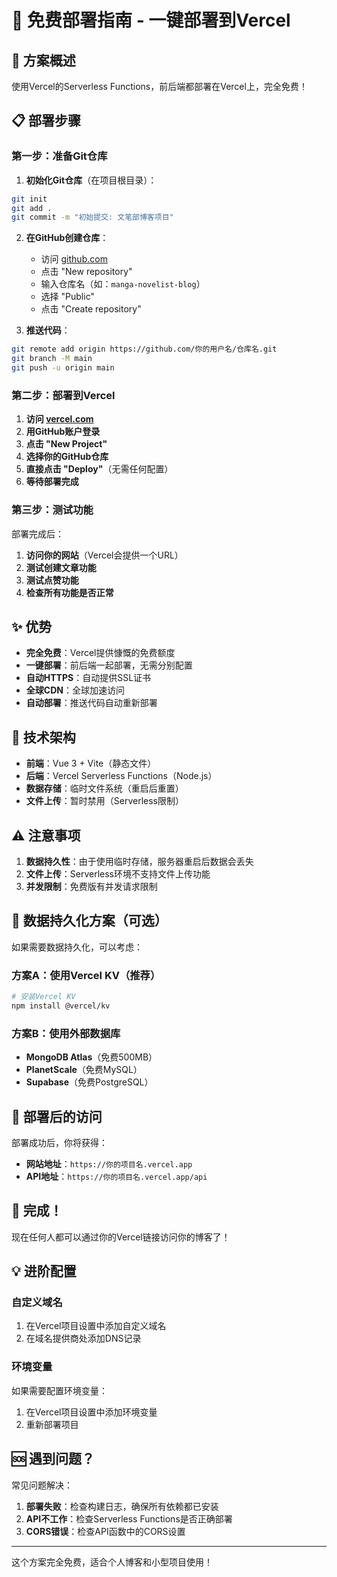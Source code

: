 # 🚀 免费部署指南 - 一键部署到Vercel

## 🎯 方案概述

使用Vercel的Serverless Functions，前后端都部署在Vercel上，完全免费！

## 📋 部署步骤

### 第一步：准备Git仓库

1. **初始化Git仓库**（在项目根目录）：
```bash
git init
git add .
git commit -m "初始提交: 文笔部博客项目"
```

2. **在GitHub创建仓库**：
   - 访问 [github.com](https://github.com)
   - 点击 "New repository"
   - 输入仓库名（如：`manga-novelist-blog`）
   - 选择 "Public"
   - 点击 "Create repository"

3. **推送代码**：
```bash
git remote add origin https://github.com/你的用户名/仓库名.git
git branch -M main
git push -u origin main
```

### 第二步：部署到Vercel

1. **访问 [vercel.com](https://vercel.com)**
2. **用GitHub账户登录**
3. **点击 "New Project"**
4. **选择你的GitHub仓库**
5. **直接点击 "Deploy"**（无需任何配置）
6. **等待部署完成**

### 第三步：测试功能

部署完成后：
1. **访问你的网站**（Vercel会提供一个URL）
2. **测试创建文章功能**
3. **测试点赞功能**
4. **检查所有功能是否正常**

## ✨ 优势

- **完全免费**：Vercel提供慷慨的免费额度
- **一键部署**：前后端一起部署，无需分别配置
- **自动HTTPS**：自动提供SSL证书
- **全球CDN**：全球加速访问
- **自动部署**：推送代码自动重新部署

## 🔧 技术架构

- **前端**：Vue 3 + Vite（静态文件）
- **后端**：Vercel Serverless Functions（Node.js）
- **数据存储**：临时文件系统（重启后重置）
- **文件上传**：暂时禁用（Serverless限制）

## ⚠️ 注意事项

1. **数据持久性**：由于使用临时存储，服务器重启后数据会丢失
2. **文件上传**：Serverless环境不支持文件上传功能
3. **并发限制**：免费版有并发请求限制

## 🔄 数据持久化方案（可选）

如果需要数据持久化，可以考虑：

### 方案A：使用Vercel KV（推荐）
```bash
# 安装Vercel KV
npm install @vercel/kv
```

### 方案B：使用外部数据库
- **MongoDB Atlas**（免费500MB）
- **PlanetScale**（免费MySQL）
- **Supabase**（免费PostgreSQL）

## 📱 部署后的访问

部署成功后，你将获得：
- **网站地址**：`https://你的项目名.vercel.app`
- **API地址**：`https://你的项目名.vercel.app/api`

## 🎉 完成！

现在任何人都可以通过你的Vercel链接访问你的博客了！

## 💡 进阶配置

### 自定义域名
1. 在Vercel项目设置中添加自定义域名
2. 在域名提供商处添加DNS记录

### 环境变量
如果需要配置环境变量：
1. 在Vercel项目设置中添加环境变量
2. 重新部署项目

## 🆘 遇到问题？

常见问题解决：

1. **部署失败**：检查构建日志，确保所有依赖都已安装
2. **API不工作**：检查Serverless Functions是否正确部署
3. **CORS错误**：检查API函数中的CORS设置

---

这个方案完全免费，适合个人博客和小型项目使用！
